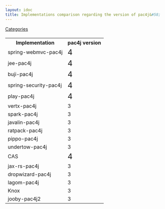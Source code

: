 ```yaml
---
layout: idoc
title: Implementations comparison regarding the version of pac4j&#58;
---
```


[<i class="fa fa-long-arrow-left fa-2x" aria-hidden="true"></i> Categories](./comparison.html)

<style>
    table {
        margin-top: 20px
    }
    table img {
        border: 0
    }
</style>


<table class="centered">
    <tr>
        <th>Implementation</th>
        <th>pac4j version</th>
    </tr>
    <tr>
        <td>spring-webmvc-pac4j</td>
        <td><font size="+2">4</font></td>
    </tr>
    <tr>
        <td>jee-pac4j</td>
        <td><font size="+2">4</font></td>
    </tr>
    <tr>
        <td>buji-pac4j</td>
        <td><font size="+2">4</font></td>    </tr>
    <tr>
        <td>spring-security-pac4j</td>
        <td><font size="+2">4</font></td>
    </tr>
    <tr>
        <td>play-pac4j</td>
        <td><font size="+2">4</font></td>    </tr>
    <tr>
        <td>vertx-pac4j</td>
        <td>3</td>
    </tr>
    <tr>
        <td>spark-pac4j</td>
        <td>3</td>
    </tr>
    <tr>
        <td>javalin-pac4j</td>
        <td>3</td>
    </tr>
    <tr>
        <td>ratpack-pac4j</td>
        <td>3</td>
    </tr>
    <tr>
        <td>pippo-pac4j</td>
        <td>3</td>
    </tr>
    <tr>
        <td>undertow-pac4j</td>
        <td>3</td>
    </tr>
    <tr>
        <td>CAS</td>
        <td><font size="+2">4</font></td>
    </tr>
    <tr>
        <td>jax-rs-pac4j</td>
        <td>3</td>
    </tr>
    <tr>
        <td>dropwizard-pac4j</td>
        <td>3</td>
    </tr>
    <tr>
        <td>lagom-pac4j</td>
        <td>3</td>
    </tr>
    <tr>
        <td>Knox</td>
        <td>3</td>
    </tr>
    <tr>
        <td>jooby-pac4j2</td>
        <td>3</td>
    </tr>
</table>
